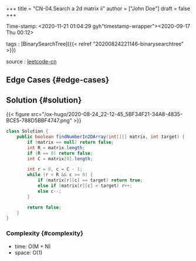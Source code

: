 +++
title = "CN-04.Search a 2d matrix ii"
author = ["John Doe"]
draft = false
+++

Time-stamp: <2020-11-21 01:04:29 gyh"timestamp-wrapper"><span class="timestamp">&lt;2020-09-17 Thu 00:12&gt;</span></span>

tags
: [BinarySearchTree]({{< relref "20200824221146-binarysearchtree" >}})

source
: [leetcode-cn](https://leetcode-cn.com/problems/er-wei-shu-zu-zhong-de-cha-zhao-lcof/)


## Edge Cases {#edge-cases}


## Solution {#solution}

{{< figure src="/ox-hugo/2020-08-24_22-12-45_5BF34F21-34A8-4835-BCE5-788D5BBF4747.png" >}}

```java
class Solution {
    public boolean findNumberIn2DArray(int[][] matrix, int target) {
        if (matrix == null) return false;
        int R = matrix.length;
        if (R == 0) return false;
        int C = matrix[0].length;

        int r = 0, c = C - 1;
        while (r < R && c >= 0) {
            if (matrix[r][c] == target) return true;
            else if (matrix[r][c] < target) r++;
            else c--;
        }

        return false;
    }
}
```


### Complexity {#complexity}

-   time: O(M + N)
-   space: O(1)
